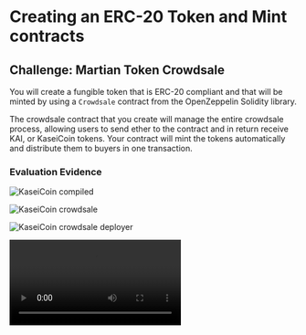# Creating an ERC-20 Token and Mint contracts

## Challenge: Martian Token Crowdsale

You will create a fungible token that is ERC-20 compliant and that will be minted by using a `Crowdsale` contract from the OpenZeppelin Solidity library.

The crowdsale contract that you create will manage the entire crowdsale process, allowing users to send ether to the contract and in return receive KAI, or KaseiCoin tokens. Your contract will mint the tokens automatically and distribute them to buyers in one transaction.

### Evaluation Evidence

![KaseiCoin compiled](/Screenshots/KaseiCoin.png)

![KaseiCoin crowdsale](/Screenshots/KaseiCoinCrowdsale.png)

![KaseiCoin crowdsale deployer](/Screenshots/KaseiCoinCrowdsaleDeployer.png)

![KaseiCoin video](/Screenshots/Deployed.mov)